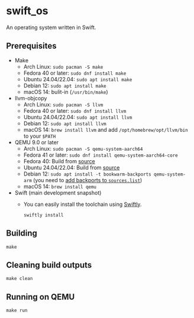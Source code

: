 # swift_os

An operating system written in Swift.

## Prerequisites

- Make
  - Arch Linux: `sudo pacman -S make`
  - Fedora 40 or later: `sudo dnf install make`
  - Ubuntu 24.04/22.04: `sudo apt install make`
  - Debian 12: `sudo apt install make`
  - macOS 14: bulit-in (`/usr/bin/make`)
- llvm-objcopy
  - Arch Linux: `sudo pacman -S llvm`
  - Fedora 40 or later: `sudo dnf install llvm`
  - Ubuntu 24.04/22.04: `sudo apt install llvm`
  - Debian 12: `sudo apt install llvm`
  - macOS 14: `brew install llvm` and add `/opt/homebrew/opt/llvm/bin` to your `$PATH`
- QEMU 9.0 or later
  - Arch Linux: `sudo pacman -S qemu-system-aarch64`
  - Fedora 41 or later: `sudo dnf install qemu-system-aarch64-core`
  - Fedora 40: Build from [source](https://www.qemu.org/download/#source)
  - Ubuntu 24.04/22.04: Build from [source](https://www.qemu.org/download/#source)
  - Debian 12: `sudo apt install -t bookwarm-backports qemu-system-arm` (you need to [add backports to `sources.list`](https://backports.debian.org/Instructions/#index2h2))
  - macOS 14: `brew install qemu`
- Swift (main development snapshot)
  - You can easily install the toolchain using [Swiftly](https://www.swift.org/install/).

    ```shell
    swiftly install
    ```

## Building

```shell
make
```

## Cleaning build outputs

```shell
make clean
```

## Running on QEMU

```shell
make run
```
